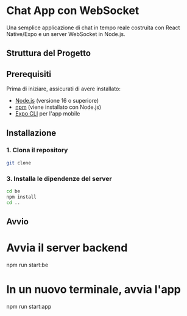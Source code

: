 # Chat App con WebSocket

Una semplice applicazione di chat in tempo reale costruita con React Native/Expo e un server WebSocket in Node.js.

## Struttura del Progetto


## Prerequisiti

Prima di iniziare, assicurati di avere installato:

- [Node.js](https://nodejs.org/) (versione 16 o superiore)
- [npm](https://www.npmjs.com/) (viene installato con Node.js)
- [Expo CLI](https://docs.expo.dev/get-started/installation/) per l'app mobile

## Installazione
### 1. Clona il repository

   ```bash
   git clone 
   ```

### 3. Installa le dipendenze del server
```bash
cd be
npm install
cd ..
```

## Avvio

# Avvia il server backend
npm run start:be

# In un nuovo terminale, avvia l'app
npm run start:app
